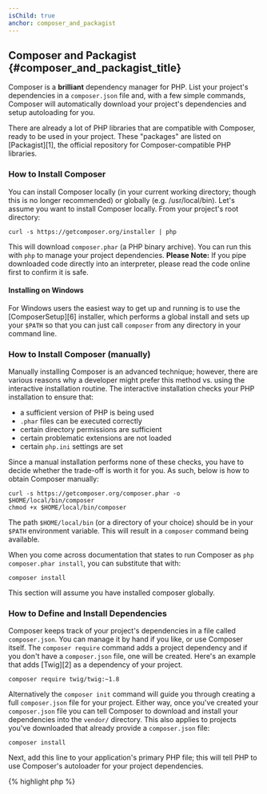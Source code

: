 ```yaml
---
isChild: true
anchor: composer_and_packagist
---
```


## Composer and Packagist {#composer_and_packagist_title}

Composer is a **brilliant** dependency manager for PHP. List your project's dependencies in a `composer.json` file and, with a few simple commands, Composer will automatically download your project's dependencies and setup autoloading for you.

There are already a lot of PHP libraries that are compatible with Composer, ready to be used in your project. These "packages" are listed on [Packagist][1], the official repository for Composer-compatible PHP libraries.

### How to Install Composer

You can install Composer locally (in your current working directory; though this is no longer recommended) or globally (e.g. /usr/local/bin). Let's assume you want to install Composer locally. From your project's root directory:

    curl -s https://getcomposer.org/installer | php

This will download `composer.phar` (a PHP binary archive). You can run this with `php` to manage your project dependencies. <strong>Please Note:</strong> If you pipe downloaded code directly into an interpreter, please read the code online first to confirm it is safe.

#### Installing on Windows
For Windows users the easiest way to get up and running is to use the [ComposerSetup][6] installer, which performs a global install and sets up your `$PATH` so that you can just call `composer` from any directory in your command line.

### How to Install Composer (manually)

Manually installing Composer is an advanced technique; however, there are various reasons why a developer might prefer this method vs. using the interactive installation routine. The interactive installation checks your PHP installation to ensure that:

- a sufficient version of PHP is being used
- `.phar` files can be executed correctly
- certain directory permissions are sufficient
- certain problematic extensions are not loaded
- certain `php.ini` settings are set

Since a manual installation performs none of these checks, you have to decide whether the trade-off is worth it for you. As such, below is how to obtain Composer manually:

    curl -s https://getcomposer.org/composer.phar -o $HOME/local/bin/composer
    chmod +x $HOME/local/bin/composer

The path `$HOME/local/bin` (or a directory of your choice) should be in your `$PATH` environment variable. This will result in a `composer` command being available.

When you come across documentation that states to run Composer as `php composer.phar install`, you can substitute that with:

    composer install
    
This section will assume you have installed composer globally.

### How to Define and Install Dependencies

Composer keeps track of your project's dependencies in a file called `composer.json`. You can manage it by hand if you like, or use Composer itself. The `composer require` command adds a project dependency and if you don't have a `composer.json` file, one will be created. Here's an example that adds [Twig][2] as a dependency of your project.

	composer require twig/twig:~1.8

Alternatively the `composer init` command will guide you through creating a full `composer.json` file for your project. Either way, once you've created your `composer.json` file you can tell Composer to download and install your dependencies into the `vendor/` directory. This also applies to projects you've downloaded that already provide a `composer.json` file:

    composer install

Next, add this line to your application's primary PHP file; this will tell PHP to use Composer's autoloader for your project dependencies.

{% highlight php %}
<?php
require 'vendor/autoload.php';
{% endhighlight %}

Now you can use your project dependencies, and they'll be autoloaded on demand.

### Updating your dependencies

Composer creates a file called `composer.lock` which stores the exact version of each package it downloaded when you first ran `php composer.phar install`. If you share your project with other coders and the `composer.lock` file is part of your distribution, when they run `php composer.phar install` they'll get the same versions as you. To update your dependencies, run `php composer.phar update`.

This is most useful when you define your version requirements flexibly. For instance a version requirement of `~1.8` means "anything newer than `1.8.0`, but less than `2.0.x-dev`". You can also use the `*` wildcard as in `1.8.*`. Now Composer's `php composer.phar update` command will upgrade all your dependencies to the newest version that fits the restrictions you define.

### Update Notifications

To receive notifications about new version releases you can sign up for [VersionEye][3], a web service that can monitor 
your GitHub and BitBucket accounts for `composer.json` files and send emails with new package releases.

### Checking your dependencies for security issues

The [Security Advisories Checker][4] is a web service and a command-line tool, both will examine your `composer.lock` file and tell you if you need to update any of your dependencies.

* [Learn about Composer][5]

[1]: http://packagist.org/
[2]: http://twig.sensiolabs.org
[3]: https://www.versioneye.com/
[4]: https://security.sensiolabs.org/
[5]: http://getcomposer.org/doc/00-intro.md
[6]: https://getcomposer.org/Composer-Setup.exe

